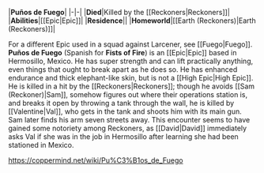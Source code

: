 |**Puños de Fuego**|
|-|-|
|**Died**|Killed by the [[Reckoners\|Reckoners]]|
|**Abilities**|[[Epic\|Epic]]|
|**Residence**||
|**Homeworld**|[[Earth (Reckoners)\|Earth (Reckoners)]]|

For a different Epic used in a squad against Larcener, see [[Fuego\|Fuego]].
**Puños de Fuego** (Spanish for **Fists of Fire**) is an [[Epic\|Epic]] based in Hermosillo, Mexico.
He has super strength and can lift practically anything, even things that ought to break apart as he does so. He has enhanced endurance and thick elephant-like skin, but is not a [[High Epic\|High Epic]]. He is killed in a hit by the [[Reckoners\|Reckoners]]; though he avoids [[Sam (Reckoner)\|Sam]], somehow figures out where their operations station is, and breaks it open by throwing a tank through the wall, he is killed by [[Valentine\|Val]], who gets in the tank and shoots him with its main gun. Sam later finds his arm seven streets away.
This encounter seems to have gained some notoriety among Reckoners, as [[David\|David]] immediately asks Val if she was in the job in Hermosillo after learning she had been stationed in Mexico.



https://coppermind.net/wiki/Pu%C3%B1os_de_Fuego